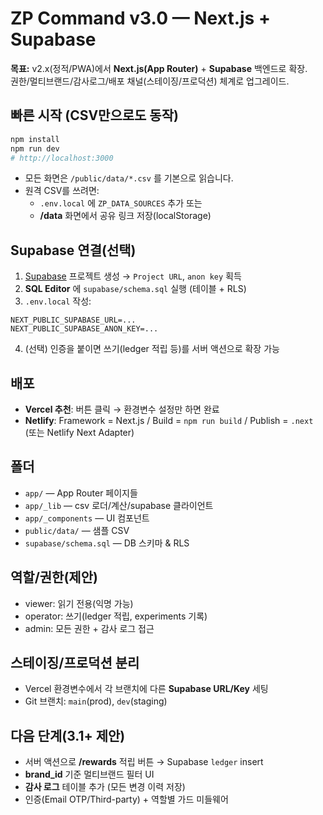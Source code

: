 # ZP Command v3.0 — Next.js + Supabase

**목표:** v2.x(정적/PWA)에서 **Next.js(App Router)** + **Supabase** 백엔드로 확장.  
권한/멀티브랜드/감사로그/배포 채널(스테이징/프로덕션) 체계로 업그레이드.

## 빠른 시작 (CSV만으로도 동작)
```bash
npm install
npm run dev
# http://localhost:3000
```
- 모든 화면은 `/public/data/*.csv` 를 기본으로 읽습니다.
- 원격 CSV를 쓰려면:
  - `.env.local` 에 `ZP_DATA_SOURCES` 추가 또는
  - **/data** 화면에서 공유 링크 저장(localStorage)

## Supabase 연결(선택)
1. [Supabase](https://supabase.com) 프로젝트 생성 → `Project URL`, `anon key` 획득
2. **SQL Editor** 에 `supabase/schema.sql` 실행 (테이블 + RLS)
3. `.env.local` 작성:
```
NEXT_PUBLIC_SUPABASE_URL=...
NEXT_PUBLIC_SUPABASE_ANON_KEY=...
```
4. (선택) 인증을 붙이면 쓰기(ledger 적립 등)를 서버 액션으로 확장 가능

## 배포
- **Vercel 추천**: 버튼 클릭 → 환경변수 설정만 하면 완료
- **Netlify**: Framework = Next.js / Build = `npm run build` / Publish = `.next` (또는 Netlify Next Adapter)

## 폴더
- `app/` — App Router 페이지들
- `app/_lib` — csv 로더/계산/supabase 클라이언트
- `app/_components` — UI 컴포넌트
- `public/data/` — 샘플 CSV
- `supabase/schema.sql` — DB 스키마 & RLS

## 역할/권한(제안)
- viewer: 읽기 전용(익명 가능)
- operator: 쓰기(ledger 적립, experiments 기록)
- admin: 모든 권한 + 감사 로그 접근

## 스테이징/프로덕션 분리
- Vercel 환경변수에서 각 브랜치에 다른 **Supabase URL/Key** 세팅
- Git 브랜치: `main`(prod), `dev`(staging)

## 다음 단계(3.1+ 제안)
- 서버 액션으로 **/rewards** 적립 버튼 → Supabase `ledger` insert
- **brand_id** 기준 멀티브랜드 필터 UI
- **감사 로그** 테이블 추가 (모든 변경 이력 저장)
- 인증(Email OTP/Third-party) + 역할별 가드 미들웨어
